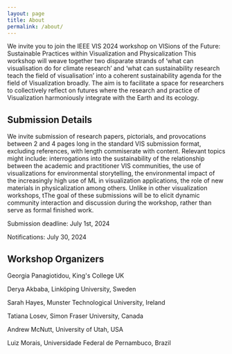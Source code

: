 ```yaml
---
layout: page
title: About
permalink: /about/
---
```


We invite you to join the IEEE VIS 2024 workshop on VISions of the Future: Sustainable Practices within Visualization and Physicalization This workshop will weave together two disparate strands of ‘what can visualisation do for climate research’ and ‘what can sustainability research teach the field of visualisation’ into a coherent sustainability agenda for the field of Visualization broadly. The aim is to facilitate a space for researchers to collectively reflect on futures where the research and practice of Visualization harmoniously integrate with the Earth and its ecology.

## Submission Details

We invite submission of research papers, pictorials, and provocations between 2 and 4 pages long in the standard VIS submission format, excluding references, with length commiserate with content. Relevant topics might include: interrogations into the sustainability of the relationship between the academic and practitioner VIS communities, the use of visualizations for environmental storytelling, the environmental impact of the increasingly high use of ML in visualization applications, the role of new materials in physicalization among others. Unlike in other visualization workshops, tThe goal of these submissions will be to elicit dynamic community interaction and discussion during the workshop, rather than serve as formal finished work.


Submission deadline: July 1st, 2024

Notifications: July 30, 2024


## Workshop Organizers

Georgia Panagiotidou, King's College UK

Derya Akbaba, Linköping University, Sweden

Sarah Hayes, Munster Technological University, Ireland

Tatiana Losev, Simon Fraser University, Canada

Andrew McNutt, University of Utah, USA

Luiz Morais, Universidade Federal de Pernambuco, Brazil

